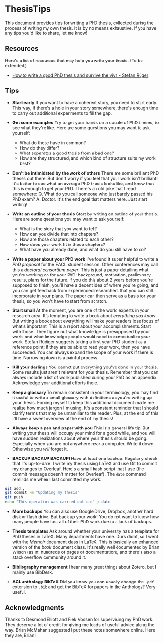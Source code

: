 # ThesisTips

This document provides tips for writing a PhD thesis, collected during the process of writing my own thesis.
It is by no means exhaustive. If you have any tips you'd like to share, let me know!

## Resources

Here's a list of resources that may help you write your thesis. (To be extended.)

* [How to write a good PhD thesis and survive the viva - Stefan Rüger](http://people.kmi.open.ac.uk/stefan/thesis-writing.pdf)

## Tips

* **Start early** If you want to have a coherent story, you need to start early. This way, if there's a hole in your story somewhere, there's enough time to carry out additional experiments to fill the gap.

* **Get some examples** Try to get your hands on a couple of PhD theses, to see what they're like. Here are some questions you may want to ask yourself:
  - What do these have in common?
  - How do they differ?
  - What separates a good thesis from a bad one?
  - How are they structured, and which kind of structure suits my work best?

* **Don't be intimidated by the work of others** There are some brilliant PhD theses out there. But don't worry if you feel that your work isn't brilliant! It's better to see what an average PhD thesis looks like, and know that this is enough to get your PhD. There's an old joke that I read somewhere: Q. What do you call someone who just barely passed his PhD exam? A. Doctor. It's the end goal that matters here. Just start writing!

* **Write an outline of your thesis** Start by writing an outline of your thesis. Here are some questions you may want to ask yourself:
  - What is the story that you want to tell? 
  - How can you divide that into chapters? 
  - How are those chapters related to each other?
  - How does your work fit in those chapters?
  - What have you already done, and what do you still have to do?

* **Write a paper about your PhD work** I've found it super helpful to write a *PhD proposal* for the EACL student session. Other conferences may call this a *doctoral consortium paper*. This is just a paper detailing what you're working on for your PhD: background, motivation, preliminary results, plans for the future. If you do this about 2 years before you're supposed to finish, you'll have a decent idea of where you're going, and you can get feedback from experienced researchers that you can still incorporate in your plans. The paper can then serve as a basis for your thesis, so you won't have to start from scratch.

* **Start small** At the moment, you are one of the world experts in your research area. It's tempting to write a book about *everything you know*. But writing a book about everything will make your readers lose focus of what's important. This is a report about your accomplishments. Start with those. Then figure out what knowledge is presupposed by your work, and what knowledge people would need to contextualize your work. Stefan Rüdiger suggests taking a first year PhD student as a reference point; if they are be able to read your work, then you have succeeded. You can always expand the scope of your work if there is time. Narrowing down is a painful process.

* **Kill your darlings** You cannot put everything you've done in your thesis. Some results just aren't relevant for your thesis. Remember that you can always include a list of work published during your PhD as an appendix. Acknowledge your additional efforts there.

* **Keep a glossary** To remain consistent in your terminology, you may find it useful to write a small glossary with definitions as you're writing up your thesis. Forcing myself to keep this additional document made me realize how much jargon I'm using. It's a constant reminder that I should clarify terms that may be unfamiliar to the reader. Plus, at the end of this I'll have a sweet overview at the end of my thesis!

* **Always keep a pen and paper with you** This is a general life tip. But writing your thesis will occupy your mind for a good while, and you will have sudden realizations about where your thesis should be going. Especially when you are not anywhere near a computer. Write it down. Otherwise you *will* forget it.

* **BACKUP BACKUP BACKUP!** Have at least one backup. Regularly check that it's up-to-date. I write my thesis using LaTeX and use Git to commit my changes to Overleaf. Here's a small bash script that I use (the commit message doesn't matter for Overleaf). The `date` command reminds me when I last committed my work.

```bash
git add .
git commit -m "Updating my thesis"
git push
echo "This operation was carried out on:" ; date
```

* **More backups** You can also use Google Drive, Dropbox, another hard disk or flash drive. But back up your work! You do not want to know how many people have lost all of their PhD work due to a lack of backups.

* **Thesis templates** Ask around whether your university has a template for PhD theses in LaTeX. Many departments have one. Ours didnt, so I went with the *Memoir* document class in LaTeX. This is basically an enhanced version of the *book* document class. It's really well documented by Brian Wilson (as in: hundreds of pages of documentation), and there's also a stack overflow community around it. 

* **Bibliography management** I hear many great things about Zotero, but I mainly use BibDesk.

* **ACL anthology BibTeX** Did you know you can usually change the `.pdf` extension to `.bib` and get the BibTeX for papers in the Anthology? Very useful.

## Acknowledgments

Thanks to Desmond Elliott and Piek Vossen for supervising my PhD work. 
They deserve a lot of credit for giving me loads of useful advice along the way. 
Brian McMahan suggested I put these notes somewhere online. Here they are, Brian!
